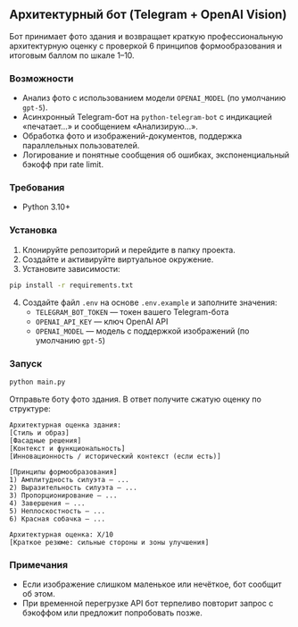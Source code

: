 ## Архитектурный бот (Telegram + OpenAI Vision)

Бот принимает фото здания и возвращает краткую профессиональную архитектурную оценку с проверкой 6 принципов формообразования и итоговым баллом по шкале 1–10.

### Возможности
- Анализ фото с использованием модели `OPENAI_MODEL` (по умолчанию `gpt-5`).
- Асинхронный Telegram-бот на `python-telegram-bot` с индикацией «печатает…» и сообщением «Анализирую…».
- Обработка фото и изображений-документов, поддержка параллельных пользователей.
- Логирование и понятные сообщения об ошибках, экспоненциальный бэкофф при rate limit.

### Требования
- Python 3.10+

### Установка
1. Клонируйте репозиторий и перейдите в папку проекта.
2. Создайте и активируйте виртуальное окружение.
3. Установите зависимости:

```bash
pip install -r requirements.txt
```

4. Создайте файл `.env` на основе `.env.example` и заполните значения:
   - `TELEGRAM_BOT_TOKEN` — токен вашего Telegram-бота
   - `OPENAI_API_KEY` — ключ OpenAI API
   - `OPENAI_MODEL` — модель c поддержкой изображений (по умолчанию `gpt-5`)

### Запуск

```bash
python main.py
```

Отправьте боту фото здания. В ответ получите сжатую оценку по структуре:

```
Архитектурная оценка здания:
[Стиль и образ]
[Фасадные решения]
[Контекст и функциональность]
[Инновационность / исторический контекст (если есть)]

[Принципы формообразования]
1) Амплитудность силуэта — ...
2) Выразительность силуэта — ...
3) Пропорционирование — ...
4) Завершения — ...
5) Неплоскостность — ...
6) Красная собачка — ...

Архитектурная оценка: X/10
[Краткое резюме: сильные стороны и зоны улучшения]
```

### Примечания
- Если изображение слишком маленькое или нечёткое, бот сообщит об этом.
- При временной перегрузке API бот терпеливо повторит запрос с бэкоффом или предложит попробовать позже.


